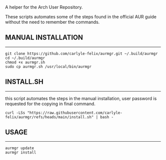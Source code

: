 A helper for the Arch User Repository.

These scripts automates some of the steps found in the official AUR guide without the need to remember the commands.


## MANUAL INSTALLATION
***
```
git clone https://github.com/carlyle-felix/aurmgr.git ~/.build/aurmgr
cd ~/.build/aurmgr
chmod +x aurmgr.sh
sudo cp aurmgr.sh /usr/local/bin/aurmgr
```
## INSTALL.SH
***
this script automates the steps in the manual installation, user password is
requested for the copying in final command.
```
curl -LSs "https://raw.githubusercontent.com/carlyle-felix/aurmgr/refs/heads/main/install.sh" | bash -
```

## USAGE
***

```
aurmgr update
aurmgr install
```
